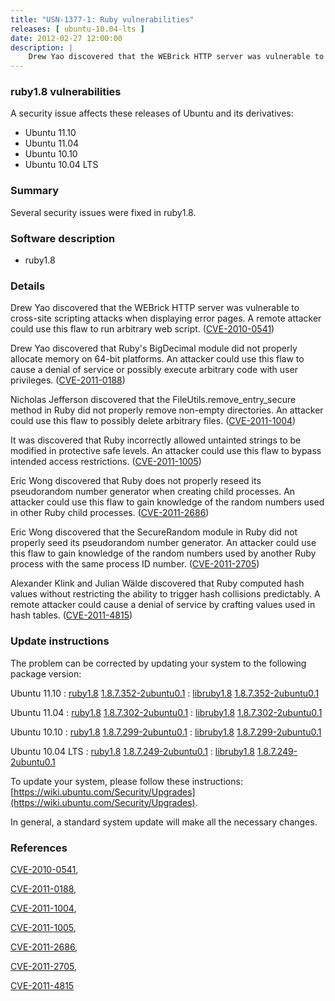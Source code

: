 ```yaml
---
title: "USN-1377-1: Ruby vulnerabilities"
releases: [ ubuntu-10.04-lts ]
date: 2012-02-27 12:00:00
description: |
    Drew Yao discovered that the WEBrick HTTP server was vulnerable to cross-site scripting attacks when displaying error pages. A remote attacker could use this flaw to run arbitrary web script. ([CVE-2010-0541](http://people.ubuntu.com/~ubuntu-security/cve/CVE-2010-0541))
--- 
```

 
### ruby1.8 vulnerabilities

A security issue affects these releases of Ubuntu and its derivatives:

* Ubuntu 11.10
* Ubuntu 11.04
* Ubuntu 10.10
* Ubuntu 10.04 LTS

### Summary

Several security issues were fixed in ruby1.8. 

### Software description

* ruby1.8 

### Details

Drew Yao discovered that the WEBrick HTTP server was vulnerable to cross-site scripting attacks when displaying error pages. A remote attacker could use this flaw to run arbitrary web script. ([CVE-2010-0541](http://people.ubuntu.com/~ubuntu-security/cve/CVE-2010-0541))

Drew Yao discovered that Ruby&#39;s BigDecimal module did not properly allocate memory on 64-bit platforms. An attacker could use this flaw to cause a denial of service or possibly execute arbitrary code with user privileges. ([CVE-2011-0188](http://people.ubuntu.com/~ubuntu-security/cve/CVE-2011-0188))

Nicholas Jefferson discovered that the FileUtils.remove_entry_secure method in Ruby did not properly remove non-empty directories. An attacker could use this flaw to possibly delete arbitrary files. ([CVE-2011-1004](http://people.ubuntu.com/~ubuntu-security/cve/CVE-2011-1004))

It was discovered that Ruby incorrectly allowed untainted strings to be modified in protective safe levels. An attacker could use this flaw to bypass intended access restrictions. ([CVE-2011-1005](http://people.ubuntu.com/~ubuntu-security/cve/CVE-2011-1005))

Eric Wong discovered that Ruby does not properly reseed its pseudorandom number generator when creating child processes. An attacker could use this flaw to gain knowledge of the random numbers used in other Ruby child processes. ([CVE-2011-2686](http://people.ubuntu.com/~ubuntu-security/cve/CVE-2011-2686))

Eric Wong discovered that the SecureRandom module in Ruby did not properly seed its pseudorandom number generator. An attacker could use this flaw to gain knowledge of the random numbers used by another Ruby process with the same process ID number. ([CVE-2011-2705](http://people.ubuntu.com/~ubuntu-security/cve/CVE-2011-2705))

Alexander Klink and Julian Wälde discovered that Ruby computed hash values without restricting the ability to trigger hash collisions predictably. A remote attacker could cause a denial of service by crafting values used in hash tables. ([CVE-2011-4815](http://people.ubuntu.com/~ubuntu-security/cve/CVE-2011-4815)) 

### Update instructions

The problem can be corrected by updating your system to the following package version:

Ubuntu 11.10
 : [ruby1.8](https://launchpad.net/ubuntu/+source/ruby1.8) <span> [1.8.7.352-2ubuntu0.1](https://launchpad.net/ubuntu/+source/ruby1.8/1.8.7.352-2ubuntu0.1) </span> 
 : [libruby1.8](https://launchpad.net/ubuntu/+source/ruby1.8) <span> [1.8.7.352-2ubuntu0.1](https://launchpad.net/ubuntu/+source/ruby1.8/1.8.7.352-2ubuntu0.1) </span> 

Ubuntu 11.04
 : [ruby1.8](https://launchpad.net/ubuntu/+source/ruby1.8) <span> [1.8.7.302-2ubuntu0.1](https://launchpad.net/ubuntu/+source/ruby1.8/1.8.7.302-2ubuntu0.1) </span> 
 : [libruby1.8](https://launchpad.net/ubuntu/+source/ruby1.8) <span> [1.8.7.302-2ubuntu0.1](https://launchpad.net/ubuntu/+source/ruby1.8/1.8.7.302-2ubuntu0.1) </span> 

Ubuntu 10.10
 : [ruby1.8](https://launchpad.net/ubuntu/+source/ruby1.8) <span> [1.8.7.299-2ubuntu0.1](https://launchpad.net/ubuntu/+source/ruby1.8/1.8.7.299-2ubuntu0.1) </span> 
 : [libruby1.8](https://launchpad.net/ubuntu/+source/ruby1.8) <span> [1.8.7.299-2ubuntu0.1](https://launchpad.net/ubuntu/+source/ruby1.8/1.8.7.299-2ubuntu0.1) </span> 

Ubuntu 10.04 LTS
 : [ruby1.8](https://launchpad.net/ubuntu/+source/ruby1.8) <span> [1.8.7.249-2ubuntu0.1](https://launchpad.net/ubuntu/+source/ruby1.8/1.8.7.249-2ubuntu0.1) </span> 
 : [libruby1.8](https://launchpad.net/ubuntu/+source/ruby1.8) <span> [1.8.7.249-2ubuntu0.1](https://launchpad.net/ubuntu/+source/ruby1.8/1.8.7.249-2ubuntu0.1) </span> 

To update your system, please follow these instructions: [https://wiki.ubuntu.com/Security/Upgrades](https://wiki.ubuntu.com/Security/Upgrades).

In general, a standard system update will make all the necessary changes. 

### References

 [CVE-2010-0541](http://people.ubuntu.com/~ubuntu-security/cve/CVE-2010-0541), 

 [CVE-2011-0188](http://people.ubuntu.com/~ubuntu-security/cve/CVE-2011-0188), 

 [CVE-2011-1004](http://people.ubuntu.com/~ubuntu-security/cve/CVE-2011-1004), 

 [CVE-2011-1005](http://people.ubuntu.com/~ubuntu-security/cve/CVE-2011-1005), 

 [CVE-2011-2686](http://people.ubuntu.com/~ubuntu-security/cve/CVE-2011-2686), 

 [CVE-2011-2705](http://people.ubuntu.com/~ubuntu-security/cve/CVE-2011-2705), 

 [CVE-2011-4815](http://people.ubuntu.com/~ubuntu-security/cve/CVE-2011-4815)
 
